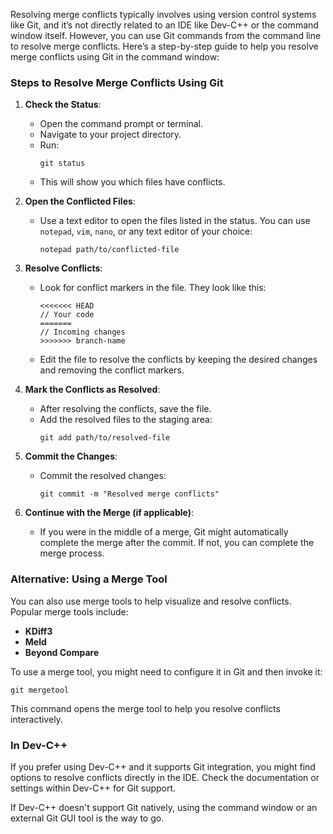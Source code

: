 Resolving merge conflicts typically involves using version control systems like Git, and it’s not directly related to an IDE like Dev-C++ or the command window itself. However, you can use Git commands from the command line to resolve merge conflicts. Here’s a step-by-step guide to help you resolve merge conflicts using Git in the command window:

### Steps to Resolve Merge Conflicts Using Git

1. **Check the Status**:
   - Open the command prompt or terminal.
   - Navigate to your project directory.
   - Run:
     ```shell
     git status
     ```
   - This will show you which files have conflicts.

2. **Open the Conflicted Files**:
   - Use a text editor to open the files listed in the status. You can use `notepad`, `vim`, `nano`, or any text editor of your choice:
     ```shell
     notepad path/to/conflicted-file
     ```

3. **Resolve Conflicts**:
   - Look for conflict markers in the file. They look like this:
     ```
     <<<<<<< HEAD
     // Your code
     =======
     // Incoming changes
     >>>>>>> branch-name
     ```
   - Edit the file to resolve the conflicts by keeping the desired changes and removing the conflict markers.

4. **Mark the Conflicts as Resolved**:
   - After resolving the conflicts, save the file.
   - Add the resolved files to the staging area:
     ```shell
     git add path/to/resolved-file
     ```

5. **Commit the Changes**:
   - Commit the resolved changes:
     ```shell
     git commit -m "Resolved merge conflicts"
     ```

6. **Continue with the Merge (if applicable)**:
   - If you were in the middle of a merge, Git might automatically complete the merge after the commit. If not, you can complete the merge process.

### Alternative: Using a Merge Tool

You can also use merge tools to help visualize and resolve conflicts. Popular merge tools include:

- **KDiff3**
- **Meld**
- **Beyond Compare**

To use a merge tool, you might need to configure it in Git and then invoke it:

```shell
git mergetool
```

This command opens the merge tool to help you resolve conflicts interactively.

### In Dev-C++

If you prefer using Dev-C++ and it supports Git integration, you might find options to resolve conflicts directly in the IDE. Check the documentation or settings within Dev-C++ for Git support.

If Dev-C++ doesn't support Git natively, using the command window or an external Git GUI tool is the way to go.

